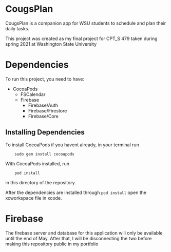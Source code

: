 # CougsPlan
CougsPlan is a companion app for WSU students to schedule and plan their daily tasks.


This project was created as my final project for CPT_S 479 taken during spring 2021 at Washington State University

# Dependencies
To run this project, you need to have: <br>
* CocoaPods
  * FSCalendar
  * Firebase
    * Firebase/Auth
    * Firebase/Firestore
    * Firebase/Core

## Installing Dependencies
To install CocoaPods if you havent already, in your terminal run
``` terminal
    sudo gem install cocoapods
```
With CocoaPods installed, run
```terminal
    pod install
```
in this directory of the repository.

After the dependencies are installed through ```pod install``` open the xcworkspace file in xcode.

# Firebase
The firebase server and database for this application will only be available until the end of May. After that, I will be disconnecting the two before making this repository public in my portfolio
